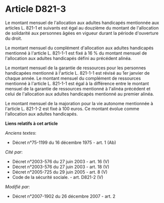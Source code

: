 # Article D821-3

Le montant mensuel de l'allocation aux adultes handicapés mentionnée aux articles L. 821-1 et suivants est égal au douzième
du montant de l'allocation de solidarité aux personnes âgées en vigueur durant la période d'ouverture du droit. 

Le montant mensuel du complément d'allocation aux adultes handicapés mentionné à l'article L. 821-1-1 est fixé à 16 % du
montant mensuel de l'allocation aux adultes handicapés défini au précédent alinéa. 

Le montant mensuel de la garantie de ressources pour les personnes handicapées mentionné à l'article L. 821-1-1 est révisé au
1er janvier de chaque année. Le montant mensuel du complément de ressources mentionné à l'article L. 821-1-1 est égal à la
différence entre le montant mensuel de la garantie de ressources mentionné à l'alinéa précédent et celui de l'allocation aux
adultes handicapés mentionné au premier alinéa. 

Le montant mensuel de la majoration pour la vie autonome mentionnée à l'article L. 821-1-2 est fixé à 100 euros. Ce montant
évolue comme l'allocation aux adultes handicapés.

**Liens relatifs à cet article**

_Anciens textes_:

  - Décret n°75-1199 du 16 décembre 1975 - art. 1 (Ab)

_Cité par_:

  - Décret n°2003-576 du 27 juin 2003 - art. 16 (V)
  - Décret n°2003-576 du 27 juin 2003 - art. 18 (V)
  - Décret n°2005-725 du 29 juin 2005 - art. 8 (V)
  - Code de la sécurité sociale. - art. D821-2 (V)

_Modifié par_:

  - Décret n°2007-1902 du 26 décembre 2007 - art. 2
